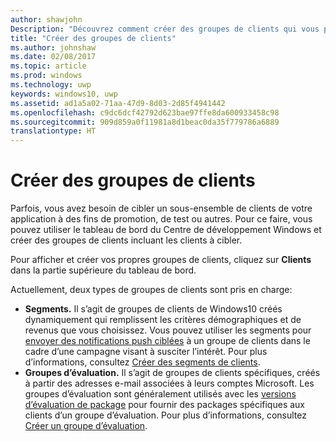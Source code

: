 ```yaml
---
author: shawjohn
Description: "Découvrez comment créer des groupes de clients qui vous permettent de cibler un sous-ensemble de clients de votre application pour les promotions, les tests ou d’autres fins."
title: "Créer des groupes de clients"
ms.author: johnshaw
ms.date: 02/08/2017
ms.topic: article
ms.prod: windows
ms.technology: uwp
keywords: windows10, uwp
ms.assetid: ad1a5a02-71aa-47d9-8d03-2d85f4941442
ms.openlocfilehash: c9dc6dcf42792d623bae97ffe8da600933458c98
ms.sourcegitcommit: 909d859a0f11981a8d1beac0da35f779786a6889
translationtype: HT
---
```

# <a name="create-customer-groups"></a>Créer des groupes de clients

Parfois, vous avez besoin de cibler un sous-ensemble de clients de votre application à des fins de promotion, de test ou autres. Pour ce faire, vous pouvez utiliser le tableau de bord du Centre de développement Windows et créer des groupes de clients incluant les clients à cibler.

Pour afficher et créer vos propres groupes de clients, cliquez sur **Clients** dans la partie supérieure du tableau de bord.

Actuellement, deux types de groupes de clients sont pris en charge:

- **Segments.** Il s’agit de groupes de clients de Windows10 créés dynamiquement qui remplissent les critères démographiques et de revenus que vous choisissez. Vous pouvez utiliser les segments pour [envoyer des notifications push ciblées](send-push-notifications-to-your-apps-customers.md) à un groupe de clients dans le cadre d’une campagne visant à susciter l’intérêt. Pour plus d’informations, consultez [Créer des segments de clients](create-customer-segments.md).
- **Groupes d’évaluation.** Il s’agit de groupes de clients spécifiques, créés à partir des adresses e-mail associées à leurs comptes Microsoft. Les groupes d’évaluation sont généralement utilisés avec les [versions d’évaluation de package](package-flights.md) pour fournir des packages spécifiques aux clients d’un groupe d’évaluation. Pour plus d’informations, consultez [Créer un groupe d’évaluation](package-flights.md#create-a-new-flight-group).
